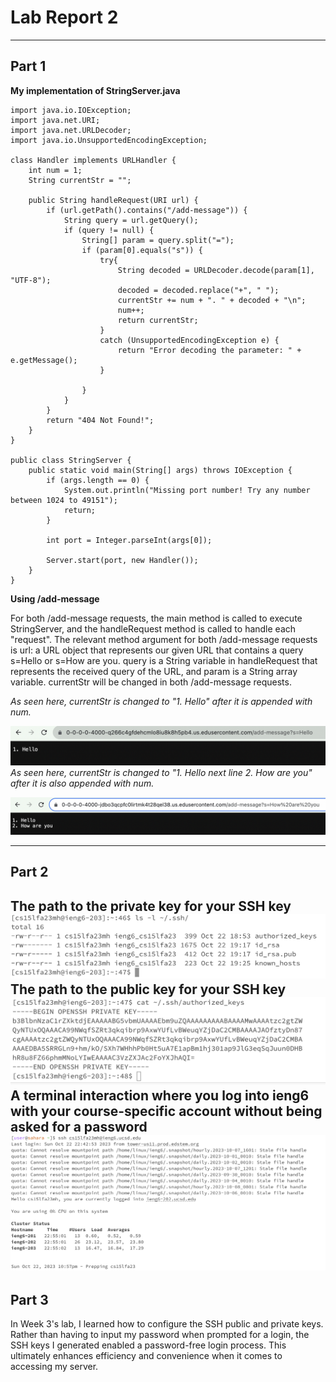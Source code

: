 # Lab Report 2  
---

## Part 1  
**My implementation of StringServer.java**
```
import java.io.IOException;
import java.net.URI;
import java.net.URLDecoder;
import java.io.UnsupportedEncodingException;

class Handler implements URLHandler {
    int num = 1;
    String currentStr = "";

    public String handleRequest(URI url) {
        if (url.getPath().contains("/add-message")) {
            String query = url.getQuery();
            if (query != null) {
                String[] param = query.split("=");
                if (param[0].equals("s")) {
                    try{
                        String decoded = URLDecoder.decode(param[1], "UTF-8");
                        decoded = decoded.replace("+", " ");
                        currentStr += num + ". " + decoded + "\n";
                        num++;
                        return currentStr;
                    }
                    catch (UnsupportedEncodingException e) {
                        return "Error decoding the parameter: " + e.getMessage();
                    }
                    
                }
            }
        }
        return "404 Not Found!";
    }
}

public class StringServer {
    public static void main(String[] args) throws IOException {
        if (args.length == 0) {
            System.out.println("Missing port number! Try any number between 1024 to 49151");
            return;
        }

        int port = Integer.parseInt(args[0]);

        Server.start(port, new Handler());
    }
}
```

**Using /add-message**  

  
For both /add-message requests, the main method is called to execute StringServer, and the handleRequest method is called to handle each "request". The relevant method argument for both /add-message requests is url: a URL object that represents our given URL that contains a query s=Hello or s=How are you. query is a String variable in handleRequest that represents the received query of the URL, and param is a String array variable. currentStr will be changed in both /add-message requests.  

  
*As seen here, currentStr is changed to "1. Hello" after it is appended with num.*  

![Image](hello.png)  
*As seen here, currentStr is changed to "1. Hello *next line* 2. How are you" after it is also appended with num.*  

![Image](howareyou.png)  

---  
## Part 2  
**The path to the private key for your SSH key**  
![Image](privatekey.png)  
**The path to the public key for your SSH key**  
![Image](publickey.png)  
**A terminal interaction where you log into ieng6 with your course-specific account without being asked for a password**  
![Image](login.png)  
---  
## Part 3  
In Week 3's lab, I learned how to configure the SSH public and private keys. Rather than having to input my password when prompted for a login, the SSH keys I generated enabled a password-free login process. This ultimately enhances efficiency and convenience when it comes to accessing my server.
